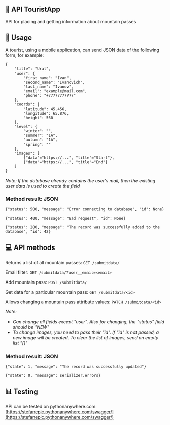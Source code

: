 ## 🌄 API TouristApp
АPI for placing and getting information about mountain passes

## 📨 Usage
A tourist, using a mobile application, can send JSON data of the following form, for example:

```
{
    "title": "Ural",
    "user": {
        "first_name": "Ivan",
        "second_name": "Ivanovich",
        "last_name": "Ivanov",
        "email": "example@mail.com",
        "phone": "+77777777777"
    },
    "coords": {
        "latitude": 45.456,
        "longitude": 65.876,
        "height": 560
    },
    "level": {
        "winter": "",
        "summer": "1А",
        "autumn": "1А",
        "spring": ""
    },
    "images": [
        {"data"="https://...", "title"="Start"},
        {"data"="https://...", "title"="End"}
    ]
}
```
*Note: If the database already contains the user's mail, then the existing user data is used to create the field*

### Method result: JSON

`{"status": 500, "message": "Error connecting to database", "id": None}`

`{"status": 400, "message": "Bad request", "id": None}`

`{"status": 200, "message": "The record was successfully added to the database", "id": 42}`

## 💻 API methods
Returns a list of all mountain passes: `GET /submitdata/`

Email filter: `GET /submitdata/?user__email=<email>`

Add mountain pass: `POST /submitdata/`

Get data for a particular mountain pass: `GET /submitdata/<id>`

Allows changing a mountain pass attribute values: `PATCH /submitdata/<id>`

*Note:* 
- *Сan change all fields except "user". Also for changing, the "status" field should be "NEW"*
- *To change images, you need to pass their "id". If "id" is not passed, a new image will be created. To clear the list of images, send an empty list "[]"*


### Method result: JSON
`{"state": 1, "message": "The record was successfully updated"}`

`{"state": 0, "message": serializer.errors}`

## 📊 Testing


API can be tested on pythonanywhere.com:
[https://stefanepic.pythonanywhere.com/swagger/](https://stefanepic.pythonanywhere.com/swagger/)
